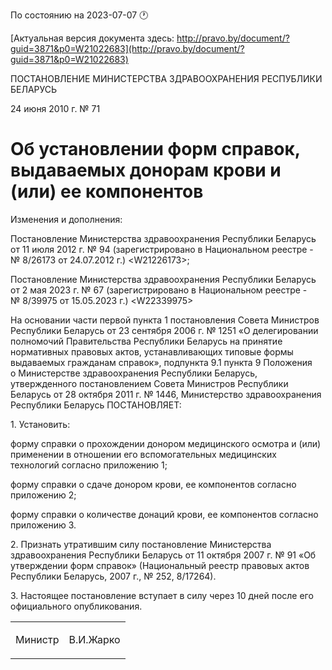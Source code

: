 По состоянию на 2023-07-07 &#x1F550;

[Актуальная версия документа здесь: http://pravo.by/document/?guid=3871&p0=W21022683](http://pravo.by/document/?guid=3871&p0=W21022683)

<p>ПОСТАНОВЛЕНИЕ МИНИСТЕРСТВА ЗДРАВООХРАНЕНИЯ РЕСПУБЛИКИ БЕЛАРУСЬ</p>
<p>24 июня 2010 г. № 71</p>
<h1>Об установлении форм справок, выдаваемых донорам крови и (или) ее компонентов</h1>
<p>Изменения и дополнения:</p>
<p>Постановление Министерства здравоохранения Республики Беларусь от 11 июля 2012 г. № 94 (зарегистрировано в Национальном реестре - № 8/26173 от 24.07.2012 г.) &lt;W21226173&gt;;</p>
<p>Постановление Министерства здравоохранения Республики Беларусь от 2 мая 2023 г. № 67 (зарегистрировано в Национальном реестре - № 8/39975 от 15.05.2023 г.) &lt;W22339975&gt;</p>
<p></p>
<p>На основании части первой пункта 1 постановления Совета Министров Республики Беларусь от 23 сентября 2006 г. № 1251 «О делегировании полномочий Правительства Республики Беларусь на принятие нормативных правовых актов, устанавливающих типовые формы выдаваемых гражданам справок», подпункта 9.1 пункта 9 Положения о Министерстве здравоохранения Республики Беларусь, утвержденного постановлением Совета Министров Республики Беларусь от 28 октября 2011 г. № 1446, Министерство здравоохранения Республики Беларусь ПОСТАНОВЛЯЕТ:</p>
<p>1. Установить:</p>
<p>форму справки о прохождении донором медицинского осмотра и (или) применении в отношении его вспомогательных медицинских технологий согласно приложению 1;</p>
<p>форму справки о сдаче донором крови, ее компонентов согласно приложению 2;</p>
<p>форму справки о количестве донаций крови, ее компонентов согласно приложению 3.</p>
<p>2. Признать утратившим силу постановление Министерства здравоохранения Республики Беларусь от 11 октября 2007 г. № 91 «Об утверждении форм справок» (Национальный реестр правовых актов Республики Беларусь, 2007 г., № 252, 8/17264).</p>
<p>3. Настоящее постановление вступает в силу через 10 дней после его официального опубликования.</p>
<p></p>
<table><tr>
<td><p>Министр</p></td>
<td><p>В.И.Жарко</p></td>
</tr></table>
<p></p>
